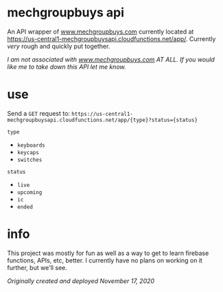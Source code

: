 # mechgroupbuys api

An API wrapper of www.mechgroupbuys.com currently located at https://us-central1-mechgroupbuysapi.cloudfunctions.net/app/. Currently *very* rough and quickly put together.


*I am not associated with www.mechgroupbuys.com AT ALL. If you would like me to take down this API let me know.*


# use
Send a `GET` request to:
```https://us-central1-mechgroupbuysapi.cloudfunctions.net/app/{type}?status={status}```

`type`
 - `keyboards` 
 - `keycaps` 
 - `switches`

`status`
 - `live`
 - `upcoming`
 - `ic`
 - `ended`

# info
This project was mostly for fun as well as a way to get to learn firebase functions, APIs, etc, better. I currently have no plans on working on it further, but we'll see.



*Originally created and deployed November 17, 2020*


